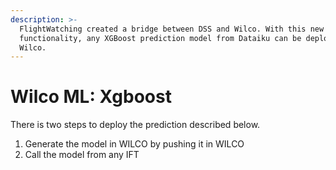 ```yaml
---
description: >-
  FlightWatching created a bridge between DSS and Wilco. With this new
  functionality, any XGBoost prediction model from Dataiku can be deployed on
  Wilco.
---
```


# Wilco ML: Xgboost

There is two steps to deploy the prediction described below.

1. Generate the model in WILCO by pushing it in WILCO
2. Call the model from any IFT

### 

### 



